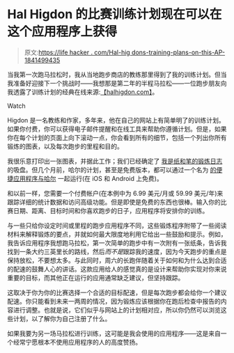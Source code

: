 # Hal Higdon 的比赛训练计划现在可以在这个应用程序上获得

> 原文:[https://life hacker . com/Hal-hig dons-training-plans-on-this-AP-1841499435](https://lifehacker.com/hal-higdons-training-plans-are-now-available-on-this-ap-1841499435)

当我第一次跑马拉松时，我从当地跑步商店的教练那里得到了我的训练计划。但当我准备好迎接下一个挑战时——我想那是第二年的半程马拉松——一位跑步朋友向我透露了训练计划的经典在线来源:[【halhigdon.com】](https://www.halhigdon.com/)。

Watch

Higdon 是一名教练和作家，多年来，他在自己的网站上有简单明了的训练计划。如果你付费，你可以获得电子邮件提醒和在线工具来帮助你遵循计划。但是，如果你在每个计划的页面上向下滚动一点，你会看到所有的细节，包括一个列出你所有锻炼的图表，以及每次跑步的里程和目的。

我很乐意打印出一张图表，并据此工作；我们已经确定了 [我是纸和笔的锻炼日志](https://vitals.lifehacker.com/this-paper-template-helps-you-stick-to-your-running-reg-1782351372) 的吸盘。但几个月前，哈尔的计划，甚至是免费版本，都可以通过一个名为 [的便捷应用程序与哈尔](https://www.halhigdon.com/apps/) 一起运行(在 iOS 和 Android 上免费)。

和以前一样，您需要一个付费帐户(在本例中为 6.99 美元/月或 59.99 美元/年)来跟踪详细的统计数据和访问高级功能。但是即使是免费的东西也很棒。输入你的比赛日期、距离、目标时间和你喜欢跑步的日子，应用程序将安排你的训练。

与一些只给你设定时间或里程的跑步应用程序不同，这些锻炼程序附带了一些阅读材料来解释锻炼的要点，并就如何最大限度地利用它给出一些鼓励和提示。例如，我告诉应用程序我想跑马拉松，第一次简单的跑步中有一次附有一张纸条，告诉我找到一条大约三英里长的路线，然后*而不是*跟踪我的速度，因为今天跑步的重点是保持放松，不要想太多。与此同时，周六的长跑伴随着关于如何和为什么达到合适的配速的鼓舞人心的讲话。这款应用给人的感觉真的是设计来帮助你实现对你来说重要的目标，而其他正在运行的应用通常缺乏建议，但坚持跟踪。

这取决于你为你的比赛选择一个合适的目标配速，但是每次跑步都会给你一个建议配速。你只能看到未来一两周的情况，因为锻炼应该根据你在跑后检查中报告的内容进行调整。也就是说，它们似乎与网站上的计划相对应，所以你仍然可以浏览这些计划，以了解你为自己注册了什么。

如果我要为另一场马拉松进行训练，这可能是我会使用的应用程序——这是来自一个经常宁愿根本不使用应用程序的人的高度赞扬。